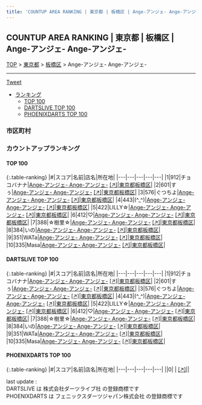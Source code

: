 ```yaml
---
title: 'COUNTUP AREA RANKING | 東京都 | 板橋区 | Ange-アンジェ- Ange-アンジェ-'
---
```

## COUNTUP AREA RANKING | 東京都 | 板橋区 | Ange-アンジェ- Ange-アンジェ-

[TOP](/darts/rank/) > [東京都](/darts/rank/東京都/) > [板橋区](/darts/rank/東京都/板橋区/) > Ange-アンジェ- Ange-アンジェ-

___

<a href="https://twitter.com/share?ref_src=twsrc%5Etfw" data-text="COUNTUP AREA RANKING | 東京都板橋区Ange-アンジェ- Ange-アンジェ-" class="twitter-share-button" data-hashtags="DARTSLIVE,PHOENIXDARTS,darts,ダーツ" data-show-count="false">Tweet</a>

* [ランキング](#カウントアップランキング)
    * [TOP 100](#top-100)
    * [DARTSLIVE TOP 100](#dartslive-top-100)
    * [PHOENIXDARTS TOP 100](#phoenixdarts-top-100)

### 市区町村

<ul>

</ul>

### カウントアップランキング

#### TOP 100



{:.table-ranking}
|#|スコア|名前|店名|所在地|
|---|---|---|---|---|
|1|912|<span class="rank-name-dl">チョコバナナ</span>|<a href="/darts/rank/shops/3e3552c0260e0e04b21333aee1bd51e4.html">Ange-アンジェ- Ange-アンジェ-</a> <a href="https://search.dartslive.com/jp/shop/3e3552c0260e0e04b21333aee1bd51e4">[↗]</a>|<a href="/darts/rank/東京都/板橋区">東京都板橋区</a>|
|2|601|<span class="rank-name-dl">すぅ</span>|<a href="/darts/rank/shops/3e3552c0260e0e04b21333aee1bd51e4.html">Ange-アンジェ- Ange-アンジェ-</a> <a href="https://search.dartslive.com/jp/shop/3e3552c0260e0e04b21333aee1bd51e4">[↗]</a>|<a href="/darts/rank/東京都/板橋区">東京都板橋区</a>|
|3|576|<span class="rank-name-dl">ぐつちよ</span>|<a href="/darts/rank/shops/3e3552c0260e0e04b21333aee1bd51e4.html">Ange-アンジェ- Ange-アンジェ-</a> <a href="https://search.dartslive.com/jp/shop/3e3552c0260e0e04b21333aee1bd51e4">[↗]</a>|<a href="/darts/rank/東京都/板橋区">東京都板橋区</a>|
|4|443|<span class="rank-name-dl">(^_^)</span>|<a href="/darts/rank/shops/3e3552c0260e0e04b21333aee1bd51e4.html">Ange-アンジェ- Ange-アンジェ-</a> <a href="https://search.dartslive.com/jp/shop/3e3552c0260e0e04b21333aee1bd51e4">[↗]</a>|<a href="/darts/rank/東京都/板橋区">東京都板橋区</a>|
|5|422|<span class="rank-name-dl">LILLY☆</span>|<a href="/darts/rank/shops/3e3552c0260e0e04b21333aee1bd51e4.html">Ange-アンジェ- Ange-アンジェ-</a> <a href="https://search.dartslive.com/jp/shop/3e3552c0260e0e04b21333aee1bd51e4">[↗]</a>|<a href="/darts/rank/東京都/板橋区">東京都板橋区</a>|
|6|412|<span class="rank-name-dl">♡</span>|<a href="/darts/rank/shops/3e3552c0260e0e04b21333aee1bd51e4.html">Ange-アンジェ- Ange-アンジェ-</a> <a href="https://search.dartslive.com/jp/shop/3e3552c0260e0e04b21333aee1bd51e4">[↗]</a>|<a href="/darts/rank/東京都/板橋区">東京都板橋区</a>|
|7|388|<span class="rank-name-dl">☆樹里☆</span>|<a href="/darts/rank/shops/3e3552c0260e0e04b21333aee1bd51e4.html">Ange-アンジェ- Ange-アンジェ-</a> <a href="https://search.dartslive.com/jp/shop/3e3552c0260e0e04b21333aee1bd51e4">[↗]</a>|<a href="/darts/rank/東京都/板橋区">東京都板橋区</a>|
|8|384|<span class="rank-name-dl">いの</span>|<a href="/darts/rank/shops/3e3552c0260e0e04b21333aee1bd51e4.html">Ange-アンジェ- Ange-アンジェ-</a> <a href="https://search.dartslive.com/jp/shop/3e3552c0260e0e04b21333aee1bd51e4">[↗]</a>|<a href="/darts/rank/東京都/板橋区">東京都板橋区</a>|
|9|351|<span class="rank-name-dl">WATa</span>|<a href="/darts/rank/shops/3e3552c0260e0e04b21333aee1bd51e4.html">Ange-アンジェ- Ange-アンジェ-</a> <a href="https://search.dartslive.com/jp/shop/3e3552c0260e0e04b21333aee1bd51e4">[↗]</a>|<a href="/darts/rank/東京都/板橋区">東京都板橋区</a>|
|10|335|<span class="rank-name-dl">Masa</span>|<a href="/darts/rank/shops/3e3552c0260e0e04b21333aee1bd51e4.html">Ange-アンジェ- Ange-アンジェ-</a> <a href="https://search.dartslive.com/jp/shop/3e3552c0260e0e04b21333aee1bd51e4">[↗]</a>|<a href="/darts/rank/東京都/板橋区">東京都板橋区</a>|


#### DARTSLIVE TOP 100



{:.table-ranking}
|#|スコア|名前|店名|所在地|
|---|---|---|---|---|
|1|912|<span class="rank-name-dl">チョコバナナ</span>|<a href="/darts/rank/shops/3e3552c0260e0e04b21333aee1bd51e4.html">Ange-アンジェ- Ange-アンジェ-</a> <a href="https://search.dartslive.com/jp/shop/3e3552c0260e0e04b21333aee1bd51e4">[↗]</a>|<a href="/darts/rank/東京都/板橋区">東京都板橋区</a>|
|2|601|<span class="rank-name-dl">すぅ</span>|<a href="/darts/rank/shops/3e3552c0260e0e04b21333aee1bd51e4.html">Ange-アンジェ- Ange-アンジェ-</a> <a href="https://search.dartslive.com/jp/shop/3e3552c0260e0e04b21333aee1bd51e4">[↗]</a>|<a href="/darts/rank/東京都/板橋区">東京都板橋区</a>|
|3|576|<span class="rank-name-dl">ぐつちよ</span>|<a href="/darts/rank/shops/3e3552c0260e0e04b21333aee1bd51e4.html">Ange-アンジェ- Ange-アンジェ-</a> <a href="https://search.dartslive.com/jp/shop/3e3552c0260e0e04b21333aee1bd51e4">[↗]</a>|<a href="/darts/rank/東京都/板橋区">東京都板橋区</a>|
|4|443|<span class="rank-name-dl">(^_^)</span>|<a href="/darts/rank/shops/3e3552c0260e0e04b21333aee1bd51e4.html">Ange-アンジェ- Ange-アンジェ-</a> <a href="https://search.dartslive.com/jp/shop/3e3552c0260e0e04b21333aee1bd51e4">[↗]</a>|<a href="/darts/rank/東京都/板橋区">東京都板橋区</a>|
|5|422|<span class="rank-name-dl">LILLY☆</span>|<a href="/darts/rank/shops/3e3552c0260e0e04b21333aee1bd51e4.html">Ange-アンジェ- Ange-アンジェ-</a> <a href="https://search.dartslive.com/jp/shop/3e3552c0260e0e04b21333aee1bd51e4">[↗]</a>|<a href="/darts/rank/東京都/板橋区">東京都板橋区</a>|
|6|412|<span class="rank-name-dl">♡</span>|<a href="/darts/rank/shops/3e3552c0260e0e04b21333aee1bd51e4.html">Ange-アンジェ- Ange-アンジェ-</a> <a href="https://search.dartslive.com/jp/shop/3e3552c0260e0e04b21333aee1bd51e4">[↗]</a>|<a href="/darts/rank/東京都/板橋区">東京都板橋区</a>|
|7|388|<span class="rank-name-dl">☆樹里☆</span>|<a href="/darts/rank/shops/3e3552c0260e0e04b21333aee1bd51e4.html">Ange-アンジェ- Ange-アンジェ-</a> <a href="https://search.dartslive.com/jp/shop/3e3552c0260e0e04b21333aee1bd51e4">[↗]</a>|<a href="/darts/rank/東京都/板橋区">東京都板橋区</a>|
|8|384|<span class="rank-name-dl">いの</span>|<a href="/darts/rank/shops/3e3552c0260e0e04b21333aee1bd51e4.html">Ange-アンジェ- Ange-アンジェ-</a> <a href="https://search.dartslive.com/jp/shop/3e3552c0260e0e04b21333aee1bd51e4">[↗]</a>|<a href="/darts/rank/東京都/板橋区">東京都板橋区</a>|
|9|351|<span class="rank-name-dl">WATa</span>|<a href="/darts/rank/shops/3e3552c0260e0e04b21333aee1bd51e4.html">Ange-アンジェ- Ange-アンジェ-</a> <a href="https://search.dartslive.com/jp/shop/3e3552c0260e0e04b21333aee1bd51e4">[↗]</a>|<a href="/darts/rank/東京都/板橋区">東京都板橋区</a>|
|10|335|<span class="rank-name-dl">Masa</span>|<a href="/darts/rank/shops/3e3552c0260e0e04b21333aee1bd51e4.html">Ange-アンジェ- Ange-アンジェ-</a> <a href="https://search.dartslive.com/jp/shop/3e3552c0260e0e04b21333aee1bd51e4">[↗]</a>|<a href="/darts/rank/東京都/板橋区">東京都板橋区</a>|


#### PHOENIXDARTS TOP 100



{:.table-ranking}
|#|スコア|名前|店名|所在地|
|---|---|---|---|---|
||0|<span class="rank-name-dl"> </span>|<a href="/darts/rank/shops/.html"></a> <a href="">[↗]</a>|<a href="/darts/rank//"></a>|


<div class="footer border-top border-gray-light mt-5 pt-3 text-right text-gray">
    last update : <span style="font-weight: italic" id="foot_last_modified"></span><br />
    DARTSLIVE は 株式会社ダーツライブ社 の登録商標です<br />
    PHOENIXDARTS は フェニックスダーツジャパン株式会社 の登録商標です<br />
</div>

<script src="https://cdnjs.cloudflare.com/ajax/libs/jquery.tablesorter/2.31.3/js/jquery.tablesorter.min.js" integrity="sha512-qzgd5cYSZcosqpzpn7zF2ZId8f/8CHmFKZ8j7mU4OUXTNRd5g+ZHBPsgKEwoqxCtdQvExE5LprwwPAgoicguNg==" crossorigin="anonymous" referrerpolicy="no-referrer"></script>
<link rel="stylesheet" href="https://cdnjs.cloudflare.com/ajax/libs/jquery.tablesorter/2.31.3/css/theme.default.min.css" integrity="sha512-wghhOJkjQX0Lh3NSWvNKeZ0ZpNn+SPVXX1Qyc9OCaogADktxrBiBdKGDoqVUOyhStvMBmJQ8ZdMHiR3wuEq8+w==" crossorigin="anonymous" referrerpolicy="no-referrer" />
<script>
$(function() {
    $(".table-ranking").tablesorter({sortList:[[0, 0]]});
    $("#foot_last_modified").text(formatDate(new Date(document.lastModified), 'yyyy-MM-dd HH:mm:ss'));
});
</script>

<script async src="https://platform.twitter.com/widgets.js" charset="utf-8"></script>